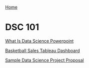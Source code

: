 [Home](https://llmechling.github.io/lara_mechling.github.io/)

# DSC 101

[What Is Data Science Powerpoint](https://llmechling.github.io/lara_mechling.github.io/what_is_data_science.pdf)

[Basketball Sales Tableau Dashboard](https://llmechling.github.io/lara_mechling.github.io/dsc_101_basketball_sales.pdf)

[Sample Data Science Project Proposal](https://llmechling.github.io/lara_mechling.github.io/dsc_101_sample_project_proposal.pdf)
